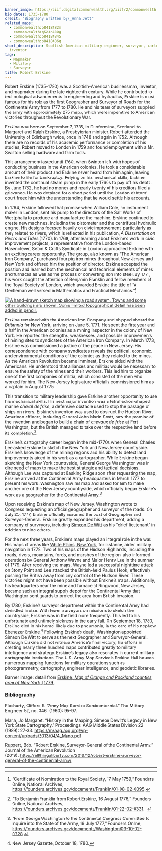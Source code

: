 ```yaml
---
banner_image: https://iiif.digitalcommonwealth.org/iiif/2/commonwealth:q524n831r/117,2608,2320,1218/,1200/0/default.jpg
bio_dates: 1735-1780
credit: "Biography written by\_Anna Jett"
related_maps:
  - commonwealth:p8418t82m
  - commonwealth:q524n830g
  - commonwealth:p8418t845
  - commonwealth:p8418t86q
short_description: Scottish-American military engineer, surveyor, cartographer, and
  inventor
tags:
  - Mapmaker
  - Military
  - Surveyor
title: Robert Erskine
---
```

Robert Erskine (1735-1780) was a Scottish-American businessman, inventor, and mapmaker during the late eighteenth century. While he contributed to technological advancements in engineering and hydraulics, Erskine is most famous for his role as the first Geographer and Surveyor of Roads for the Continental Army from 1777 to 1780. He and his team of surveyors supplied the army with approximately 275 maps, which were imperative to American victories throughout the Revolutionary War.

Erskine was born on September 7, 1735, in Dunfermline, Scotland, to Margaret and Ralph Erskine, a Presbyterian minister. Robert attended the University of Edinburgh twice, once in 1748 and again in 1752. Although there are no records of his academic performance or completion of his studies, Robert moved to London in 1759 and found employment with a Mr. Swinton selling hardware and farm tools.

This arrangement lasted until 1760, when Swinton left with hopes of conducting business in the American colonies. He took a considerable amount of their product and Erskine never heard from him again, leaving Erskine to file for bankruptcy. Relying on his mechanical skills, Erskine invented the continual steam pump in the early 1760s to pay off his debts. By June 1762, he had no money and nearly twenty of his creditors filed a grievance. He was detained for a short period until the London debtors’ court freed him with the understanding that he would settle his accounts.

In 1764, Erskine followed that promise when William Cole, an instrument maker in London, sent his pump to the directors of the Salt Works of Westphalia to produce and manufacture the machine. Erskine continued to create new machines, including the platometer and the centrifugal hydraulic engine. His designs focused heavily on civic improvement, particularly as they related to rivers, which is reflected in his publication, _A Dissertation on Rivers and Tides_ (1770). In 1769, after learning about Erskine’s work in civic improvement projects, a representative from the London-based Hasenclever, Seton & Crofts Syndicate in London approached Erskine with an exciting career opportunity. The group, also known as “The American Iron Company,” purchased four pig iron mines throughout New Jersey and New York and offered him the position of director. Erskine accepted the position and learned both the mechanical and technical elements of mines and furnaces as well as the process of converting iron into steel. By 1771, his work caught the attention of Benjamin Franklin and fellow members of the Royal Society of London, which awarded Erskine the title of “A Gentleman well versed in Mathematics and Practical Mechanics.”[^1]

[![A hand-drawn sketch map showing a road system. Towns and some other buildings are shown. Some limited topographical detail has been added in pencil.](https://iiif.digitalcommonwealth.org/iiif/2/commonwealth:p8418t870/144,96,5179,7329/567,/0/default.jpg "A map made by Robert Erskine in 1779 showing roads in Westchester County, New York and western Fairfield County, Connecticut")](/maps/commonwealth:p8418t86q)

Erskine remained with the American Iron Company and shipped aboard the _Britannia_ for New York, arriving on June 5, 1771. He spent the first year and a half in the American colonies as a mining inspector in the colony of New York. He reported the strengths, weaknesses, and possible improvements of mining sites to syndicates of the American Iron Company. In March 1773, Erskine was commissioned a justice of the peace in New Jersey. His correspondence with company syndicates reveals the political, economic, and environmental conditions of the colonies as they related to the mines. As the American Revolution became imminent, Erskine sided with the Americans. He understood that alliances and militias would be necessary to ensure the safety of the mines and their workers. This led him to organize one of the first companies of militia, which consisted of the men who worked for him. The New Jersey legislature officially commissioned him as a captain in August 1775.

This transition to military leadership gave Erskine another opportunity to use his mechanical skills. His next major invention was a tetrahedron-shaped marine _cheval de frise_, a defensive obstacle used to stop the passage of ships on rivers. Erskine’s invention was used to obstruct the Hudson River. American officers, including General John Morin Scott, saw the promise of the invention and began to build a chain of _chevaux de frise_ at Fort Washington, but the British managed to take over the respective land before its completion.[^2]

Erskine’s cartography career began in the mid-1770s when General Charles Lee asked Erskine to sketch the New York and New Jersey countryside. Erskine’s knowledge of the mining regions and his ability to detect land improvements aided in his work as a cartographer. While Erskine began sketching the New York countryside, General George Washington was in dire need of maps to make the best strategic and tactical decisions. Although Lee was captured at Basking Ridge soon after requesting the map, Erskine arrived at the Continental Army headquarters in March 1777 to present his work. Washington saw his map and asked for him to make another one of the New Jersey countryside, which officially began Erskine’s work as a geographer for the Continental Army.[^3]

Upon receiving Erskine’s map of New Jersey, Washington wrote to Congress requesting an official geographer and surveyor of the roads. On July 25, 1777, Erskine officially assumed the post of Geographer and Surveyor-General. Erskine greatly expanded his department, adding a company of surveyors, including [Simeon De Witt](/people/simeon-de-witt) as his “chief lieutenant” in addition to nine others.

For the next three years, Erskine’s maps played an integral role in the war. His maps of areas like [White Plains, New York](/maps/commonwealth:p8418t86q), for instance, aided military navigation in 1779. Two of his maps of the Hudson Highlands, including the roads, rivers, mountains, fords, and marshes of the region, also informed operations by General Anthony Wayne and Major Henry Lee in the summer of 1779. After receiving the maps, Wayne led a successful nighttime attack on Stony Point and Lee attacked the British-held Paulus Hook, effectively pushing the British away from any control of the Hudson River. These victories might not have been possible without Erskine’s maps. Additionally, his headquarters near the mine and furnace at Ringwood, New Jersey, became such an integral supply depot for the Continental Army that Washington sent guards to protect the area from British invasion.

By 1780, Erskine’s surveyor department within the Continental Army had dwindled in size. With fewer surveyors on missions to sketch the countryside, Erskine was in the field more frequently. This led to his unfortunate and untimely sickness in the early fall. On September 18, 1780, Erskine died in his home, likely due to pneumonia, in the care of his nephew Ebenezer Erskine.[^4] Following Erskine’s death, Washington appointed Simeon De Witt to serve as the next Geographer and Surveyor-General. Although Erskine did not witness America’s final victory, his efforts in creating nearly three hundred maps contributed greatly to military intelligence and strategy. Erskine’s legacy also resonates in current military cartographic institutions. The U.S. Army Map Service’s Erskine Hall houses numerous mapping functions for military operations such as photogrammetry, cartography, engineer intelligence, and geodetic libraries.

Banner image: detail from [Erskine, _Map of Orange and Rockland counties area of New York,_ \[1779\]](/maps/commonwealth:q524n830g).

[^1]: “Certificate of Nomination to the Royal Society, 17 May 1759,” Founders Online, National Archives, https://founders.archives.gov/documents/Franklin/01-08-02-0095.

[^2]: “To Benjamin Franklin from Robert Erskine, 16 August 1776,” Founders Online, National Archives, https://founders.archives.gov/documents/Franklin/01-22-02-0331.  

[^3]: “From George Washington to the Continental Congress Committee to Inquire into the State of the Army, 19 July 1777,” Founders Online, https://founders.archives.gov/documents/Washington/03-10-02-0328.

[^4]: New Jersey Gazette, October 18, 1780.

### Bibliography

Fleeharty, Clifford E. “Army Map Service Semicentennial.” The Military Engineer 52, no. 346  (1960): 95-97.

Mana, Jo Margaret. “History in the Mapping: Simeon Dewitt’s Legacy in New York State Cartography.” Proceedings, AAG Middle States Division 22 (1989): 27-33. https://msaag.aag.org/wp-content/uploads/2013/04/4_Mano.pdf

Ruppert, Bob. “Robert Erskine, Surveyor-General of the Continental Army.” Journal of the American Revolution (2019). https://allthingsliberty.com/2019/12/robert-erskine-surveyor-general-of-the-continental-army/

***